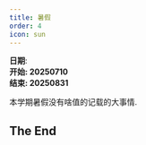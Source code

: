 ```yaml
---
title: 暑假
order: 4
icon: sun
---
```


**日期**:  
**开始: 20250710**  
**结束: 20250831**  

本学期暑假没有啥值的记载的大事情.

## The End